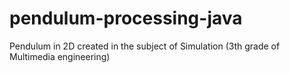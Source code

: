 # pendulum-processing-java
Pendulum in 2D created in the subject of Simulation (3th grade of Multimedia engineering)
